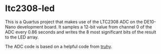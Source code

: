 # ltc2308-led

This is a Quartus project that makes use of the LTC2308 ADC on the DE10-Nano development board. It samples a 12-bit value from channel 0 of the ADC every 0.86 seconds and writes the 8 most significant bits of the result to the LED array.

The ADC code is based on a helpful code from [truhy](https://github.com/truhy/adc_f2h_uart_de10nano).
